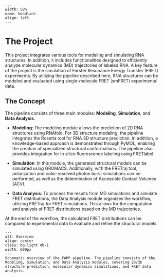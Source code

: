 
```{figure} Images/Github_readme.png
---
width: 50%
name: headline
align: left
---
```

# The Project

This project integrates various tools for modeling and simulating RNA structures. In addition, it includes functionalities designed to efficiently analyze molecular dynamics (MD) trajectories of labeled RNA. A key feature of the project is the simulation of Förster Resonance Energy Transfer (FRET) experiments. By utilizing the pipeline described here, RNA structures can be modeled and evaluated using single-molecule FRET (smFRET) experimental data.

## The Concept

The pipeline consists of three main modules: **Modeling**, **Simulation**, and **Data Analysis**.

- **Modeling**: The modeling module allows the prediction of 2D RNA structures using RNAfold. For 3D structure modeling, the pipeline integrates the Rosetta tool for RNA 3D structure prediction. In addition, a knowledge-based approach is demonstrated through PyMOL, enabling the creation of specialized structural conformations. The pipeline also provides integration for in silico fluorescence labeling using FRETlabel.

- **Simulation**: In this module, the generated structural models can be simulated using GROMACS. Additionally, with the FRETraj tool, polarization and color-resolved photon burst simulations can be performed, as well as the determination of Accessible Contact Volumes (ACV).

- **Data Analysis**: To process the results from MD simulations and simulate FRET distributions, the Data Analysis module organizes the workflow, utilizing FRETraj for FRET simulations. This allows for the computation and analysis of FRET distributions based on the MD trajectories.

At the end of the workflow, the calculated FRET distributions can be compared to experimental data to evaluate and refine the structural models.


```{figure} Images/FAMP_overview.png
---
alt: Overview
align: center
class: bg-light mb-1
width: 600px
---
Schematic overview of the FAMP pipeline. The pipeline consists of the Modeling, Simulation, and Data Analysis modules, covering 2D/3D structure prediction, molecular dynamics simulations, and FRET data analysis.
```

